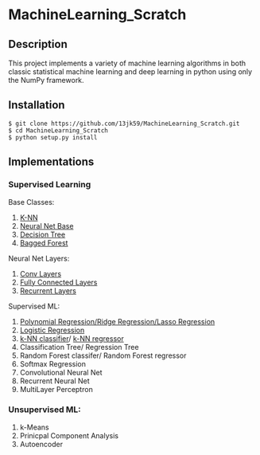 # MachineLearning_Scratch

## Description
This project implements a variety of machine learning algorithms in both classic statistical machine learning
and deep learning in python using only the NumPy framework. 

## Installation 
```
$ git clone https://github.com/13jk59/MachineLearning_Scratch.git
$ cd MachineLearning_Scratch
$ python setup.py install
```

## Implementations 
### Supervised Learning 
Base Classes:
1. [K-NN](https://github.com/13jk59/MachineLearning_Scratch/blob/master/ML_algorithms/Supervised_Learning/Base_Classes/kNearestNeighbours_baseClass.py)
2. [Neural Net Base](https://github.com/13jk59/MachineLearning_Scratch/blob/master/ML_algorithms/Neural_Net_Util/NeuralNetwork_Base.py)
3. [Decision Tree](https://github.com/13jk59/MachineLearning_Scratch/blob/master/ML_algorithms/Supervised_Learning/Base_Classes/DecisionTree.py)
4. [Bagged Forest](https://github.com/13jk59/MachineLearning_Scratch/blob/master/ML_algorithms/Supervised_Learning/Base_Classes/BaggedForest.py)

Neural Net Layers:
1. [Conv Layers](https://github.com/13jk59/MachineLearning_Scratch/blob/master/ML_algorithms/Neural_Net_Util/ConvolutionalLayers.py)
2. [Fully Connected Layers](https://github.com/13jk59/MachineLearning_Scratch/blob/master/ML_algorithms/Neural_Net_Util/NeuralNet_Layers.py)
3. [Recurrent Layers](https://github.com/13jk59/MachineLearning_Scratch/blob/master/ML_algorithms/Neural_Net_Util/RecurrentNetLayers.py)

Supervised ML:
1. [Polynomial Regression/Ridge Regression/Lasso Regression](https://github.com/13jk59/MachineLearning_Scratch/blob/master/ML_algorithms/Supervised_Learning/Regression/Linear_Regression.py)
2. [Logistic Regression](https://github.com/13jk59/MachineLearning_Scratch/blob/master/ML_algorithms/Supervised_Learning/Classifiers/Logistic_Regression.py)
3. [k-NN classifier](https://github.com/13jk59/MachineLearning_Scratch/blob/master/ML_algorithms/Supervised_Learning/Classifiers/kNN_classifier.py)/ [k-NN regressor](https://github.com/13jk59/MachineLearning_Scratch/blob/master/ML_algorithms/Supervised_Learning/Regression/kNN_regressor.py)
4. Classification Tree/ Regression Tree
5. Random Forest classifer/ Random Forest regressor
6. Softmax Regression
7. Convolutional Neural Net
8. Recurrent Neural Net
9. MultiLayer Perceptron

### Unsupervised ML:
1. k-Means
2. Prinicpal Component Analysis
3. Autoencoder 
